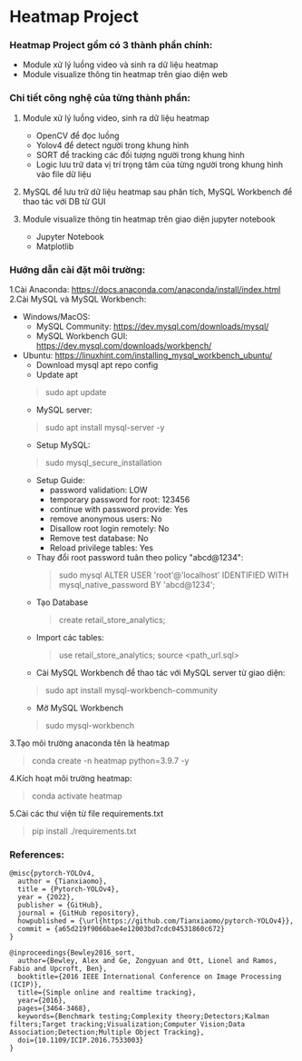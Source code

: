 # Heatmap Project
### Heatmap Project gồm có 3 thành phần chính:
- Module xử lý luồng video và sinh ra dữ liệu heatmap
- Module visualize thông tin heatmap trên giao diện web

### Chi tiết công nghệ của từng thành phần:

1. Module xử lý luồng video, sinh ra dữ liệu heatmap 
    - OpenCV để đọc luồng 
    - Yolov4 để detect người trong khung hình 
    - SORT để tracking các đối tượng người trong khung hình 
    - Logic lưu trữ data vị trí trọng tâm của từng người trong khung hình vào file dữ liệu 

2. MySQL để lưu trữ dữ liệu heatmap sau phân tích, MySQL Workbench để thao tác với DB từ GUI 
 
3. Module visualize thông tin heatmap trên giao diện jupyter notebook
    - Jupyter Notebook
    - Matplotlib
    
### Hướng dẫn cài đặt môi trường:
1.Cài Anaconda: https://docs.anaconda.com/anaconda/install/index.html
2.Cài MySQL và MySQL Workbench: 
- Windows/MacOS: 
    - MySQL Community: https://dev.mysql.com/downloads/mysql/
    - MySQL Workbench GUI: https://dev.mysql.com/downloads/workbench/ 
- Ubuntu: https://linuxhint.com/installing_mysql_workbench_ubuntu/
    - Download mysql apt repo config
    - Update apt 
    > sudo apt update
    - MySQL server: 
    > sudo apt install mysql-server -y
    - Setup MySQL: 
    > sudo mysql_secure_installation
    - Setup Guide:
        - password validation: LOW
        - temporary password for root: 123456
        - continue with password provide: Yes
        - remove anonymous users: No
        - Disallow root login remotely: No
        - Remove test database: No
        - Reload privilege tables: Yes
    - Thay đổi root password tuân theo policy "abcd@1234":
        > sudo mysql 
        > ALTER USER 'root'@'localhost' IDENTIFIED WITH mysql_native_password BY 'abcd@1234';
    - Tạo Database                  
        > create retail_store_analytics;
    - Import các tables:
        > use retail_store_analytics;
        > source <path_url.sql>
    - Cài MySQL Workbench để thao tác với MySQL server từ giao diện:
    > sudo apt install mysql-workbench-community
    - Mở MySQL Workbench
    > sudo mysql-workbench

3.Tạo môi trường anaconda tên là heatmap
  > conda create -n heatmap python=3.9.7 -y
    
4.Kích hoạt môi trường heatmap: 
  > conda activate heatmap 

5.Cài các thư viện từ file requirements.txt
  > pip install ./requirements.txt

### References:
```
@misc{pytorch-YOLOv4,
  author = {Tianxiaomo},
  title = {Pytorch-YOLOv4},
  year = {2022},
  publisher = {GitHub},
  journal = {GitHub repository},
  howpublished = {\url{https://github.com/Tianxiaomo/pytorch-YOLOv4}},
  commit = {a65d219f9066bae4e12003bd7cdc04531860c672}
}
```

```
@inproceedings{Bewley2016_sort,
  author={Bewley, Alex and Ge, Zongyuan and Ott, Lionel and Ramos, Fabio and Upcroft, Ben},
  booktitle={2016 IEEE International Conference on Image Processing (ICIP)},
  title={Simple online and realtime tracking},
  year={2016},
  pages={3464-3468},
  keywords={Benchmark testing;Complexity theory;Detectors;Kalman filters;Target tracking;Visualization;Computer Vision;Data Association;Detection;Multiple Object Tracking},
  doi={10.1109/ICIP.2016.7533003}
}
```
